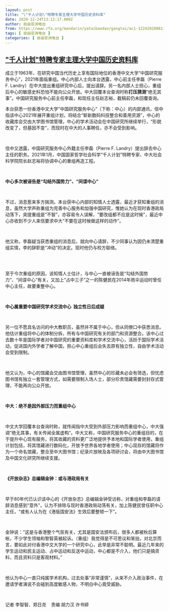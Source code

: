 ```yaml
---
layout: post
title: "\"千人计划\"特聘专家主理大学中国历史资料库"
date: 2020-12-24T13:12:17.000Z
author: 自由亚洲电台
from: https://www.rfa.org/mandarin/yataibaodao/gangtai/ac1-12242020081136.html
tags: [ 自由亚洲电台 ]
categories: [ 自由亚洲电台 ]
---
```

<!--1608815537000-->
["千人计划"特聘专家主理大学中国历史资料库](https://www.rfa.org/mandarin/yataibaodao/gangtai/ac1-12242020081136.html)
------

<div>
<p>成立于1963年、在研究中国当代历史上享有国际地位的香港中文大学“中国研究服务中心”，2021年面临重组。中心内部人士向本台透露，中心前主任李磊（Pierre F. Landry）在中大提出重组研究中心后，提出请辞。另一名内部人士担心，重组后中心的敏感史料恐怕不能向公众开放。中大回覆本台查询时称<strong>打压猜测</strong>“绝无其事”。中国研究服务中心前主任李磊，和现任主任赵志裕，截稿前仍未回覆查询。</p><p></p><p>本台获悉一份香港中文大学“中国研究服务中心”（下称：中心）的内部通讯，信中指该中心2021年展开重组计划，将结合“崭新数码科技整合和善用资源”，中心的收藏库会交由大学图书馆管理，中心的学术活动会在中国研究所继续举行，“形貌改变了，但基因不变”，而现时在中大的人事聘任，亦不会受到影响。</p><p> </p><p>信中又透露，中国研究服务中心外籍主任李磊（Pierre F. Landry）提出辞去中心主任的职务。2021年1月，中国国家哲学社会科学“千人计划”特聘专家、中大社会科学院院长赵志裕将协调中心的重组再造工程。</p><p> </p><p><strong>中心多次被诬告是“勾结外国势力”、“间谍中心”</strong></p><p> </p><p>不过，消息惹来多方揣测。本台获中心内部的知情人士透露，最近才获知重组的消息，虽然大学声称重组为完善中心服务和加强中国研究，惟她认为在现时香港政局动荡下，突提重组是“不智”，亦容易令人误解，“要改组都不应是这时候”，最近中心亦收到不少人来信要求中大“不要在这时候做这样的动作”。</p><p> </p><p>他又称，李磊疑当获悉重组的消息后，就向中心请辞，不少同事认为因仍未清楚重组实情，李的辞职是“冲动”的决定。现时他仍与校方联络。</p><p><br/><br/></p><p>至于今次重组的原因，该知情人士估计，与中心一直被诬告是“勾结外国势力”、“间谍中心”有关，又加上“占中三子”之一的陈健民在2014年雨伞运动时曾任中心主任，故要重整中心。</p><p> </p><p><strong>中心属重要中国研究学术交流中心</strong><strong>  </strong><strong>独立性日后成疑</strong></p><p> </p><p>另一位不愿具名访问的中大教职员，虽然并不属于中心，但从同僚口中获悉消息。他估计重组将中心的体制分拆，所有与中国研究有关的部门和资源整合。该中心过去数十年是国际学者对中国研究的重要资料库和学术交流中心，活跃于国际学术活动，促进国内外学者了解中国，担心中心重组后会失去原有独立性，自由学术活动会受到限制。</p><p> </p><p>他又认为，中心的馆藏会交由图书馆管理，虽然中心的珍藏未必会有筛选，但忧虑图书馆有独立一套管理方式，如需要限制入场人士，部分珍贵馆藏需要封封存式管理，不能再向公众开放。</p><p> </p><p><strong>中大：绝不是因外部压力而重组中心</strong></p><p> </p><p>中文大学回覆本台查询时称，就传闻指中大受到外部压力影响而重组中心，中大强调“绝无其事，有关传闻全属虚构”。中大又称，中国研究服务中心的重组目的，在于提升中心现有服务，将其收藏的资料更广泛地提供予本地和国际学者使用，重组计划包括，将其馆藏进行数码化，开放予世界各地学者使用；中心现存的馆藏将作为一个命名馆藏，整合至中大图书馆；纪录片放映及各项研讨会，将由中大图书馆及中国文化研究所继续支援。</p><p> </p><p><strong>《开放杂志》总编辑金钟：或与港政局有关</strong></p><p> </p><p>早于80年代已认识该中心的《开放杂志》总编辑金钟受访称，对重组和李磊的请辞消息感到“意外”，认为不排除与现时香港政局动荡有关，加上陈健民曾任职中心主任，“或有人认为在《港版国安法》生效后要整顿一下”。</p><p> </p><p>金钟说：“这是与香港整个气氛有关，尤其是国安法颁布后，很多人都被秋后算帐，不少学生领袖和黎智英被起诉。（重组）我觉得是不可思议和笨拙，对北京而言，要如此对付香港中文大学的一个研究中心，此举是非常不聪明。最近几年来的学生运动和民主运动、占中运动和反送中运动，中心都是不介入，他们只是搞资料，而且资料只是客观材料。”</p><p> </p><p>他认为中心一直只纯属学术机构，过去处事“非常谨慎”，从来不介入政治事件，在邀请学者演说不会碰到高度敏感人物，不明白中心竟受威胁。</p><p> </p><p>记者 李智智、郑日尧    责编 胡力汉 许书婷</p><p> </p><p> </p><p> </p>
</div>

